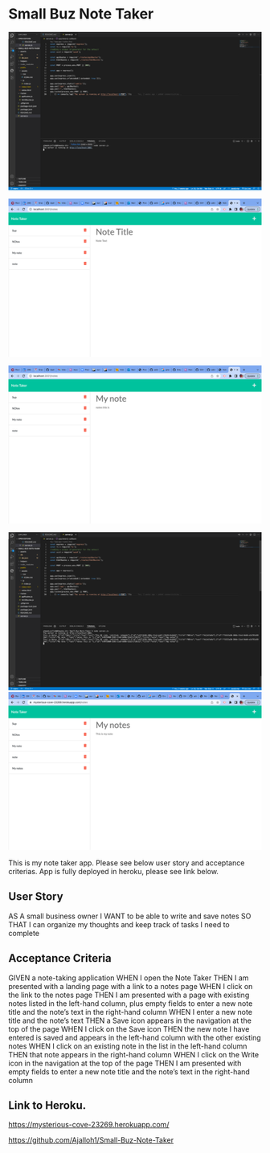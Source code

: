 # Small Buz Note Taker 

![img1](./assets/js/img1.png)

![img2](./assets/js/img2.png)

![img3](./assets/js/img3.png)

![img4](./assets/js/img4.png)
![img5](./assets/js/img5.png)

This is my note taker app. Please see below user story and acceptance criterias. App is fully deployed in heroku, please see link below.

 ## User Story

AS A small business owner
I WANT to be able to write and save notes
SO THAT I can organize my thoughts and keep track of tasks I need to complete

## Acceptance Criteria


GIVEN a note-taking application
WHEN I open the Note Taker
THEN I am presented with a landing page with a link to a notes page
WHEN I click on the link to the notes page
THEN I am presented with a page with existing notes listed in the left-hand column, plus empty fields to enter a new note title and the note’s text in the right-hand column
WHEN I enter a new note title and the note’s text
THEN a Save icon appears in the navigation at the top of the page
WHEN I click on the Save icon
THEN the new note I have entered is saved and appears in the left-hand column with the other existing notes
WHEN I click on an existing note in the list in the left-hand column
THEN that note appears in the right-hand column
WHEN I click on the Write icon in the navigation at the top of the page
THEN I am presented with empty fields to enter a new note title and the note’s text in the right-hand column


## Link to Heroku.

https://mysterious-cove-23269.herokuapp.com/

https://github.com/Ajalloh1/Small-Buz-Note-Taker
